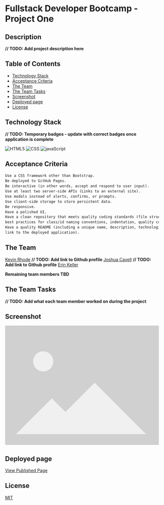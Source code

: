 # Fullstack Developer Bootcamp - Project One

## Description

**// TODO: Add project description here**

## Table of Contents
  * [Technology Stack](#technology-stack)
  * [Acceptance Criteria](#acceptance-criteria)
  * [The Team](#the-team)
  * [The Team Tasks](#the-team-tasks)
  * [Screenshot](#screenshot)
  * [Deployed page](#deployed-page)
  * [License](#license)

## Technology Stack

**// TODO: Temporary badges - update with correct badges once application is complete**

![HTML5](https://img.shields.io/badge/HTML-239120?style=for-the-badge&logo=html5&logoColor=white)
![CSS](https://img.shields.io/badge/CSS-239120?&style=for-the-badge&logo=css3&logoColor=white)
![javaScript](https://img.shields.io/badge/JavaScript-F7DF1E?style=for-the-badge&logo=javascript&logoColor=black)

## Acceptance Criteria

```md
Use a CSS framework other than Bootstrap.
Be deployed to GitHub Pages.
Be interactive (in other words, accept and respond to user input).
Use at least two server-side APIs (Links to an external site).
Use modals instead of alerts, confirms, or prompts.
Use client-side storage to store persistent data.
Be responsive.
Have a polished UI.
Have a clean repository that meets quality coding standards (file structure, naming conventions,  
best practices for class/id naming conventions, indentation, quality comments, and so on).
Have a quality README (including a unique name, description, technologies used, screenshot, and  
link to the deployed application).
```

## The Team

[Kevin Rhode]() **// TODO: Add link to Github profile**
[Joshua Cavell]() **// TODO: Add link to Github profile**
[Erin Keller](https://github.com/erin-m-keller) 

**Remaining team members TBD**

## The Team Tasks

**// TODO: Add what each team member worked on during the project**

## Screenshot

![PlaceholderScreen](./assets/images/placeholder.png)

## Deployed page

[View Published Page](https://erin-m-keller.github.io/project-one/)

## License

[MIT](https://choosealicense.com/licenses/mit/)